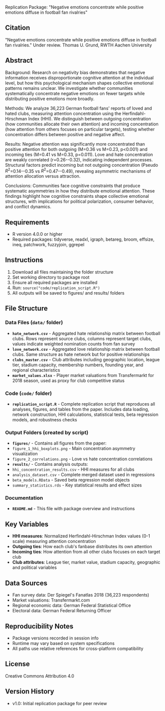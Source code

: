 Replication Package: "Negative emotions concentrate while positive emotions diffuse in football fan rivalries"

## Citation
"Negative emotions concentrate while positive emotions diffuse in football fan rivalries." Under review. Thomas U. Grund, RWTH Aachen University

## Abstract
Background: Research on negativity bias demonstrates that negative information receives disproportionate cognitive attention at the individual level, but how this psychological mechanism shapes collective emotional patterns remains unclear. We investigate whether communities systematically concentrate negative emotions on fewer targets while distributing positive emotions more broadly.

Methods: We analyze 36,223 German football fans' reports of loved and hated clubs, measuring attention concentration using the Herfindahl-Hirschman Index (HHI). We distinguish between outgoing concentration (how communities allocate their own attention) and incoming concentration (how attention from others focuses on particular targets), testing whether concentration differs between positive and negative affect.

Results: Negative attention was significantly more concentrated than positive attention for both outgoing (M=0.36 vs M=0.23, p$<$0.001) and incoming ties (M=0.41 vs M=0.33, p=0.011). Love and hate concentration are weakly correlated (r=0.26--0.32), indicating independent processes. Structural factors predict incoming but not outgoing concentration (Pseudo $R^2$=0.14--0.35 vs $R^2$=0.47--0.49), revealing asymmetric mechanisms of attention allocation versus attraction.

Conclusions: Communities face cognitive constraints that produce systematic asymmetries in how they distribute emotional attention. These findings highlight how cognitive constraints shape collective emotional structures, with implications for political polarization, consumer behavior, and conflict dynamics.

## Requirements
- R version 4.0.0 or higher 
- Required packages: tidyverse, readxl, igraph, betareg, broom, effsize, ineq, patchwork, fuzzyjoin, ggrepel

## Instructions
1. Download all files maintaining the folder structure 
2. Set working directory to package root 
3. Ensure all required packages are installed 
4. Run: `source("code/replication_script.R")` 
5. All outputs will be saved to figures/ and results/ folders 

## File Structure

### Data Files (`data/` folder)
- **`hate_network.csv`** - Aggregated hate relationship matrix between football clubs. Rows represent source clubs, columns represent target clubs, values indicate weighted nomination counts from fan survey 
- **`love_network.csv`** - Aggregated love relationship matrix between football clubs. Same structure as hate network but for positive relationships 
- **`clubs_master.csv`** - Club attributes including geographic location, league tier, stadium capacity, membership numbers, founding year, and regional characteristics 
- **`market_values.xlsx`** - Player market valuations from Transfermarkt for 2018 season, used as proxy for club competitive status 

### Code (`code/` folder)
- **`replication_script.R`** - Complete replication script that reproduces all analyses, figures, and tables from the paper. Includes data loading, network construction, HHI calculations, statistical tests, beta regression models, and robustness checks 

### Output Folders (created by script)
- **`figures/`** - Contains all figures from the paper: 
 - `figure_1_hhi_boxplots.png` - Main concentration asymmetry visualization 
 - `figure_2_correlations.png` - Love vs hate concentration correlations 
- **`results/`** - Contains analysis outputs: 
 - `hhi_concentration_results.csv` - HHI measures for all clubs 
 - `analysis_dataset.csv` - Complete merged dataset used in regressions 
 - `beta_models.RData` - Saved beta regression model objects 
 - `summary_statistics.rds` - Key statistical results and effect sizes 

### Documentation
- **`README.md`** - This file with package overview and instructions 

## Key Variables
- **HHI measures**: Normalized Herfindahl-Hirschman Index values (0-1 scale) measuring attention concentration 
- **Outgoing ties**: How each club's fanbase distributes its own attention 
- **Incoming ties**: How attention from all other clubs focuses on each target club 
- **Club attributes**: League tier, market value, stadium capacity, geographic and political variables 

## Data Sources
- Fan survey data: Der Spiegel's Fanatlas 2018 (36,223 respondents) 
- Market valuations: Transfermarkt.com 
- Regional economic data: German Federal Statistical Office 
- Electoral data: German Federal Returning Officer 

## Reproducibility Notes
- Package versions recorded in session info 
- Runtime may vary based on system specifications 
- All paths use relative references for cross-platform compatibility 

## License
Creative Commons Attribution 4.0 

## Version History
- v1.0: Initial replication package for peer review
